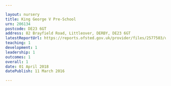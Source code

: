 ```yaml
---

layout: nursery
title: King George V Pre-School
urn: 206134
postcode: DE23 6GT
address: 82 Brayfield Road, Littleover, DERBY, DE23 6GT
latestReportUrl: https://reports.ofsted.gov.uk/provider/files/2577503/urn/206134.pdf
teaching: 1
development: 1
leadership: 1
outcomes: 1
overall: 1
date: 01 April 2018 
datePublish: 11 March 2016

---
```

